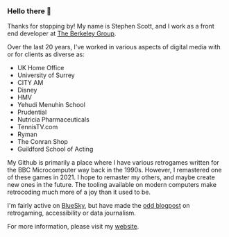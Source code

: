 ### Hello there 👋

Thanks for stopping by! My name is Stephen Scott, and I work as a front end developer at [The Berkeley Group](https://www.berkeleygroup.co.uk). 

Over the last 20 years, I've worked in various aspects of digital media with or for clients as diverse as:

- UK Home Office
- University of Surrey
- CITY AM
- Disney
- HMV
- Yehudi Menuhin School
- Prudential
- Nutricia Pharmaceuticals
- TennisTV.com
- Ryman
- The Conran Shop 
- Guildford School of Acting

My Github is primarily a place where I have various retrogames written for the BBC Microcomputer way back in the 1990s. However, I remastered one of these games in 2021. I hope to remaster my others, and maybe create new ones in the future. The tooling available on modern computers make retrocoding much more of a joy than it used to be.

I'm fairly active on [BlueSky](https://bsky.app/profile/sassquad.bsky.social), but have made the [odd blogpost](https://sascott.blogspot.com/) on retrogaming, accessibility or data journalism.

For more information, please visit my [website](https://www.sassquad.net/).
<!--
**sassquad/sassquad** is a ✨ _special_ ✨ repository because its `README.md` (this file) appears on your GitHub profile.

Here are some ideas to get you started:

- 🔭 I’m currently working on ...
- 🌱 I’m currently learning ...
- 👯 I’m looking to collaborate on ...
- 🤔 I’m looking for help with ...
- 💬 Ask me about ...
- 📫 How to reach me: ...
- 😄 Pronouns: ...
- ⚡ Fun fact: ...
-->
